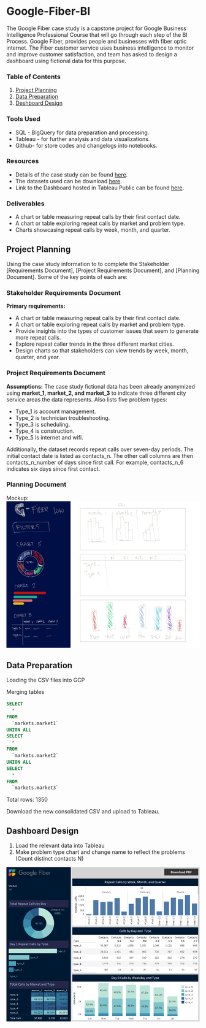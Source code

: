 # Google-Fiber-BI

The Google Fiber case study  is a capstone project for Google Business Intelligence Professional Course that will go through each step of the BI Process. Google Fiber, provides people and businesses with fiber optic internet. The Fiber customer service uses business intelligence to monitor and improve customer satisfaction, and team has asked to design a dashboard using fictional data for this purpose.

### Table of Contents

1. [Project Planning](https://github.com/SCantergiani/Google-Data-Analytics-Certificate/blob/main/SQL%20&%20Power%20BI%20Version/SQL%20&%20Power%20BI%20Version.md#ask)
2. [Data Preparation](https://github.com/SCantergiani/Google-Data-Analytics-Certificate/blob/main/SQL%20&%20Power%20BI%20Version/SQL%20&%20Power%20BI%20Version.md#prepare)
3. [Deshboard Design](https://github.com/SCantergiani/Google-Data-Analytics-Certificate/blob/main/SQL%20&%20Power%20BI%20Version/SQL%20&%20Power%20BI%20Version.md#process)

### Tools Used

* SQL - BigQuery for data preparation and processing.
* Tableau - for further analysis and data visualizations.
* Github- for store codes and changelogs into notebooks.

### Resources

* Details of the case study can be found [here](https://github.com/SCantergiani/Google-Fiber-BI/blob/main/Docs/GOOGLE%20FIBER%20CASE%20STUDY.pdf).
* The datasets used can be download [here](https://github.com/SCantergiani/Google-Fiber-BI/tree/main/Files).
* Link to the Dashboard hosted in Tableau Public can be found [here](https://public.tableau.com/views/GoogleFiber/Dashboard?:language=en-US&:display_count=n&:origin=viz_share_link).

### Deliverables

*	A chart or table measuring repeat calls by their first contact date.
*	A chart or table exploring repeat calls by market and problem type.
*	Charts showcasing repeat calls by week, month, and quarter.


## Project Planning

Using the case study information to to complete the Stakeholder [Requirements Document], [Project Requirements Document], and [Planning Document]. Some of the key points of each are:

### Stakeholder Requirements Document

**Primary requirements:**

* A chart or table measuring repeat calls by their first contact date.
* A chart or table exploring repeat calls by market and problem type.
* Provide insights into the types of customer issues that seem to generate more repeat 
calls.
* Explore repeat caller trends in the three different market cities.
* Design charts so that stakeholders can view trends by week, month, quarter, and year.

### Project Requirements Document

**Assumptions:** The case study fictional data has been already anonymized using **market_1, 
market_2, and market_3** to indicate three different city service areas the data represents. Also 
lists five problem types:

* Type_1 is account management.
* Type_2 is technician troubleshooting.
* Type_3 is scheduling.
* Type_4 is construction.
* Type_5 is internet and wifi.

Additionally, the dataset records repeat calls over seven-day periods. The initial contact date is 
listed as contacts_n. The other call columns are then contacts_n_number of days since first call. 
For example, contacts_n_6 indicates six days since first contact.

### Planning Document

Mockup:
[![](Images/mockup.jpg)](https://github.com/SCantergiani/Google-Fiber-BI#google-fiber-bi)

## Data Preparation

Loading the CSV files into GCP

Merging tables

```sql
SELECT
  *
FROM
  `markets.market1`
UNION ALL
SELECT
  *
FROM
  `markets.market2`
UNION ALL
SELECT
  *
FROM
  `markets.market3`
```

Total rows: 1350

Download the new consolidated CSV and upload to Tableau.

## Dashboard Design

1) Load the relevant data into Tableau
2) Make problem type chart and change name to reflect the problems (Count distinct contacts N)

[![](Images/Dashboard.png)](https://github.com/SCantergiani/Google-Fiber-BI#google-fiber-bi)
